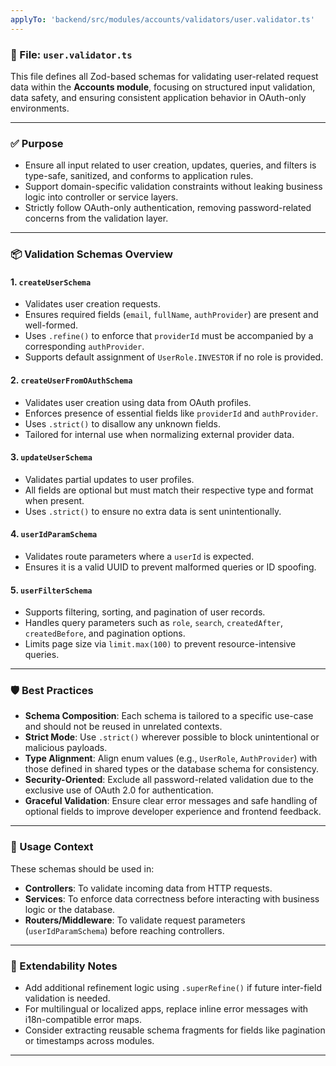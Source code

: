 ```yaml
---
applyTo: 'backend/src/modules/accounts/validators/user.validator.ts'
---
```


### 📄 File: `user.validator.ts`

This file defines all Zod-based schemas for validating user-related request data within the **Accounts module**, focusing on structured input validation, data safety, and ensuring consistent application behavior in OAuth-only environments.

---

### ✅ Purpose

* Ensure all input related to user creation, updates, queries, and filters is type-safe, sanitized, and conforms to application rules.
* Support domain-specific validation constraints without leaking business logic into controller or service layers.
* Strictly follow OAuth-only authentication, removing password-related concerns from the validation layer.

---

### 📦 Validation Schemas Overview

#### 1. **`createUserSchema`**

* Validates user creation requests.
* Ensures required fields (`email`, `fullName`, `authProvider`) are present and well-formed.
* Uses `.refine()` to enforce that `providerId` must be accompanied by a corresponding `authProvider`.
* Supports default assignment of `UserRole.INVESTOR` if no role is provided.

#### 2. **`createUserFromOAuthSchema`**

* Validates user creation using data from OAuth profiles.
* Enforces presence of essential fields like `providerId` and `authProvider`.
* Uses `.strict()` to disallow any unknown fields.
* Tailored for internal use when normalizing external provider data.

#### 3. **`updateUserSchema`**

* Validates partial updates to user profiles.
* All fields are optional but must match their respective type and format when present.
* Uses `.strict()` to ensure no extra data is sent unintentionally.

#### 4. **`userIdParamSchema`**

* Validates route parameters where a `userId` is expected.
* Ensures it is a valid UUID to prevent malformed queries or ID spoofing.

#### 5. **`userFilterSchema`**

* Supports filtering, sorting, and pagination of user records.
* Handles query parameters such as `role`, `search`, `createdAfter`, `createdBefore`, and pagination options.
* Limits page size via `limit.max(100)` to prevent resource-intensive queries.

---

### 🛡 Best Practices

* **Schema Composition**: Each schema is tailored to a specific use-case and should not be reused in unrelated contexts.
* **Strict Mode**: Use `.strict()` wherever possible to block unintentional or malicious payloads.
* **Type Alignment**: Align enum values (e.g., `UserRole`, `AuthProvider`) with those defined in shared types or the database schema for consistency.
* **Security-Oriented**: Exclude all password-related validation due to the exclusive use of OAuth 2.0 for authentication.
* **Graceful Validation**: Ensure clear error messages and safe handling of optional fields to improve developer experience and frontend feedback.

---

### 📌 Usage Context

These schemas should be used in:

* **Controllers**: To validate incoming data from HTTP requests.
* **Services**: To enforce data correctness before interacting with business logic or the database.
* **Routers/Middleware**: To validate request parameters (`userIdParamSchema`) before reaching controllers.

---

### 🧩 Extendability Notes

* Add additional refinement logic using `.superRefine()` if future inter-field validation is needed.
* For multilingual or localized apps, replace inline error messages with i18n-compatible error maps.
* Consider extracting reusable schema fragments for fields like pagination or timestamps across modules.

---

